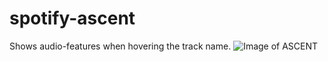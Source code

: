 # spotify-ascent
Shows audio-features when hovering the track name.
![Image of ASCENT](http://i.imgur.com/DFjSxIs.png)
